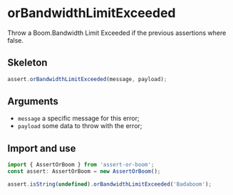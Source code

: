 # orBandwidthLimitExceeded

Throw a Boom.Bandwidth Limit Exceeded if the previous assertions where false.

## Skeleton

```ts
assert.orBandwidthLimitExceeded(message, payload);
```

## Arguments

- `message` a specific message for this error;
- `payload` some data to throw with the error;

## Import and use

```ts
import { AssertOrBoom } from 'assert-or-boom';
const assert: AssertOrBoom = new AssertOrBoom();

assert.isString(undefined).orBandwidthLimitExceeded('Badaboom');
```
